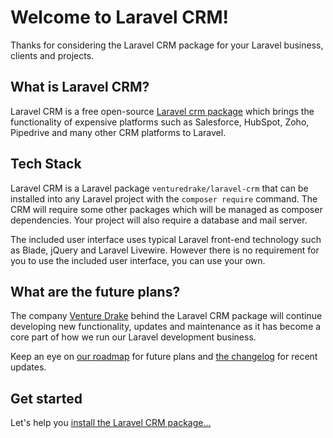 # Welcome to Laravel CRM!

Thanks for considering the Laravel CRM package for your Laravel business, clients and projects. 

## What is Laravel CRM?

Laravel CRM is a free open-source [Laravel crm package](https://laravelcrm.com) which brings the functionality of expensive platforms such as Salesforce, HubSpot, Zoho, Pipedrive and many other CRM platforms to Laravel.

## Tech Stack

Laravel CRM is a Laravel package `venturedrake/laravel-crm` that can be installed into any Laravel project with the `composer require` command. The CRM will require some other packages which will be managed as composer dependencies. Your project will also require a database and mail server.

The included user interface uses typical Laravel front-end technology such as Blade, jQuery and Laravel Livewire. However there is no requirement for you to use the included user interface, you can use your own. 

## What are the future plans?

The company [Venture Drake](https://venturedrake.com) behind the Laravel CRM package will continue developing new functionality, updates and maintenance as it has become a core part of how we run our Laravel development business. 

Keep an eye on [our roadmap](https://github.com/venturedrake/laravel-crm/blob/master/README.md#roadmap) for future plans and [the changelog](https://github.com/venturedrake/laravel-crm/blob/master/CHANGELOG.md) for recent updates.

## Get started

Let's help you [install the Laravel CRM package...](/installation.html)